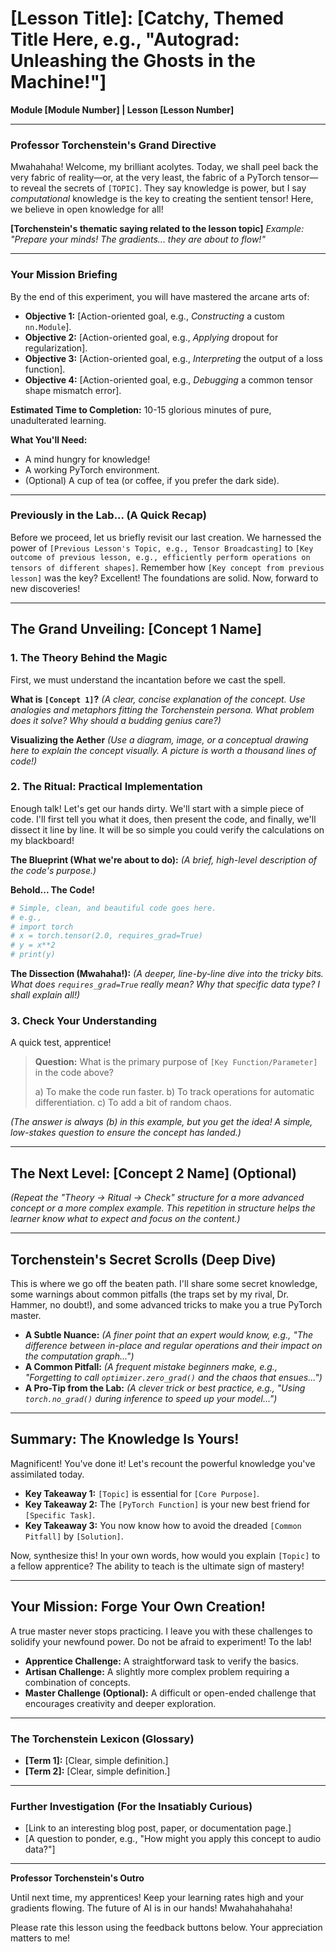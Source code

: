 # [Lesson Title]: [Catchy, Themed Title Here, e.g., "Autograd: Unleashing the Ghosts in the Machine!"]

**Module [Module Number] | Lesson [Lesson Number]**

---

### Professor Torchenstein's Grand Directive

Mwahahaha! Welcome, my brilliant acolytes. Today, we shall peel back the very fabric of reality—or, at the very least, the fabric of a PyTorch tensor—to reveal the secrets of `[TOPIC]`. They say knowledge is power, but I say *computational* knowledge is the key to creating the sentient tensor! Here, we believe in open knowledge for all!

**[Torchenstein's thematic saying related to the lesson topic]**
*Example: "Prepare your minds! The gradients... they are about to flow!"*

---

### Your Mission Briefing

By the end of this experiment, you will have mastered the arcane arts of:

*   **Objective 1:** [Action-oriented goal, e.g., *Constructing* a custom `nn.Module`].
*   **Objective 2:** [Action-oriented goal, e.g., *Applying* dropout for regularization].
*   **Objective 3:** [Action-oriented goal, e.g., *Interpreting* the output of a loss function].
*   **Objective 4:** [Action-oriented goal, e.g., *Debugging* a common tensor shape mismatch error].

**Estimated Time to Completion:** 10-15 glorious minutes of pure, unadulterated learning.

**What You'll Need:**
*   A mind hungry for knowledge!
*   A working PyTorch environment.
*   (Optional) A cup of tea (or coffee, if you prefer the dark side).

---

### Previously in the Lab... (A Quick Recap)

Before we proceed, let us briefly revisit our last creation. We harnessed the power of `[Previous Lesson's Topic, e.g., Tensor Broadcasting]` to `[Key outcome of previous lesson, e.g., efficiently perform operations on tensors of different shapes]`. Remember how `[Key concept from previous lesson]` was the key? Excellent! The foundations are solid. Now, forward to new discoveries!

---

## The Grand Unveiling: [Concept 1 Name]

### 1. The Theory Behind the Magic

First, we must understand the incantation before we cast the spell.

**What is `[Concept 1]`?**
*(A clear, concise explanation of the concept. Use analogies and metaphors fitting the Torchenstein persona. What problem does it solve? Why should a budding genius care?)*

**Visualizing the Aether**
*(Use a diagram, image, or a conceptual drawing here to explain the concept visually. A picture is worth a thousand lines of code!)*

### 2. The Ritual: Practical Implementation

Enough talk! Let's get our hands dirty. We'll start with a simple piece of code. I'll first tell you what it does, then present the code, and finally, we'll dissect it line by line. It will be so simple you could verify the calculations on my blackboard!

**The Blueprint (What we're about to do):**
*(A brief, high-level description of the code's purpose.)*

**Behold... The Code!**
```python
# Simple, clean, and beautiful code goes here.
# e.g.,
# import torch
# x = torch.tensor(2.0, requires_grad=True)
# y = x**2
# print(y)
```

**The Dissection (Mwahaha!):**
*(A deeper, line-by-line dive into the tricky bits. What does `requires_grad=True` *really* mean? Why that specific data type? I shall explain all!)*

### 3. Check Your Understanding

A quick test, apprentice!

> **Question:** What is the primary purpose of `[Key Function/Parameter]` in the code above?
>
> a) To make the code run faster.
> b) To track operations for automatic differentiation.
> c) To add a bit of random chaos.

*(The answer is always (b) in this example, but you get the idea! A simple, low-stakes question to ensure the concept has landed.)*

---

## The Next Level: [Concept 2 Name] (Optional)

*(Repeat the "Theory -> Ritual -> Check" structure for a more advanced concept or a more complex example. This repetition in structure helps the learner know what to expect and focus on the content.)*

---

## Torchenstein's Secret Scrolls (Deep Dive)

This is where we go off the beaten path. I'll share some secret knowledge, some warnings about common pitfalls (the traps set by my rival, Dr. Hammer, no doubt!), and some advanced tricks to make you a true PyTorch master.

*   **A Subtle Nuance:** *(A finer point that an expert would know, e.g., "The difference between in-place and regular operations and their impact on the computation graph...")*
*   **A Common Pitfall:** *(A frequent mistake beginners make, e.g., "Forgetting to call `optimizer.zero_grad()` and the chaos that ensues...")*
*   **A Pro-Tip from the Lab:** *(A clever trick or best practice, e.g., "Using `torch.no_grad()` during inference to speed up your model...")*

---

## Summary: The Knowledge Is Yours!

Magnificent! You've done it! Let's recount the powerful knowledge you've assimilated today.

*   **Key Takeaway 1:** `[Topic]` is essential for `[Core Purpose]`.
*   **Key Takeaway 2:** The `[PyTorch Function]` is your new best friend for `[Specific Task]`.
*   **Key Takeaway 3:** You now know how to avoid the dreaded `[Common Pitfall]` by `[Solution]`.

Now, synthesize this! In your own words, how would you explain `[Topic]` to a fellow apprentice? The ability to teach is the ultimate sign of mastery!

---

## Your Mission: Forge Your Own Creation!

A true master never stops practicing. I leave you with these challenges to solidify your newfound power. Do not be afraid to experiment! To the lab!

*   **Apprentice Challenge:** A straightforward task to verify the basics.
*   **Artisan Challenge:** A slightly more complex problem requiring a combination of concepts.
*   **Master Challenge (Optional):** A difficult or open-ended challenge that encourages creativity and deeper exploration.

---

### The Torchenstein Lexicon (Glossary)

*   **[Term 1]:** [Clear, simple definition.]
*   **[Term 2]:** [Clear, simple definition.]

---

### Further Investigation (For the Insatiably Curious)

*   [Link to an interesting blog post, paper, or documentation page.]
*   [A question to ponder, e.g., "How might you apply this concept to audio data?"]

---

**Professor Torchenstein's Outro**

Until next time, my apprentices! Keep your learning rates high and your gradients flowing. The future of AI is in our hands! Mwahahahahaha!

Please rate this lesson using the feedback buttons below. Your appreciation matters to me! 